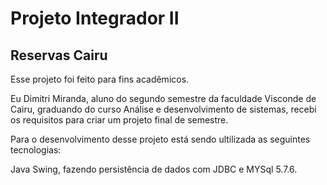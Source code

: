 # Projeto Integrador II


## Reservas Cairu

Esse projeto foi feito para fins acadêmicos.

Eu Dimitri Miranda, aluno do segundo semestre da faculdade Visconde de Cairu, graduando do curso Análise e desenvolvimento de sistemas, recebi os requisitos para criar um projeto final de semestre.

Para o desenvolvimento desse projeto está sendo ultilizada as seguintes tecnologias:

Java Swing, fazendo persistência de dados com JDBC e MYSql 5.7.6.
